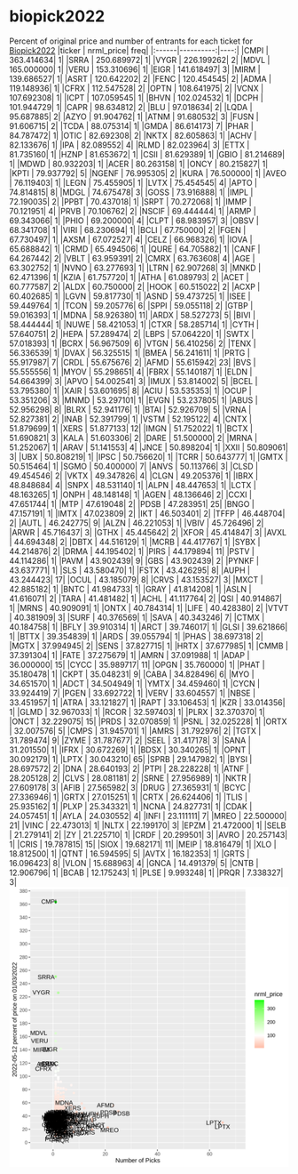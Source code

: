 # biopick2022
Percent of original price and number of entrants for each ticket for [Biopick2022](https://twitter.com/hashtag/Biopick2022)
|ticker | nrml_price| freq|
|:------|----------:|----:|
|CMPI   | 363.414634|    1|
|SRRA   | 250.689972|    1|
|VYGR   | 226.199262|    2|
|MDVL   | 165.000000|    1|
|VERU   | 153.310696|    1|
|EIGR   | 141.618497|    3|
|MIRM   | 139.686527|    1|
|ASRT   | 120.642202|    2|
|FENC   | 120.454545|    2|
|ADMA   | 119.148936|    1|
|CFRX   | 112.547528|    2|
|OPTN   | 108.641975|    2|
|VCNX   | 107.692308|    1|
|ICPT   | 107.059545|    1|
|BHVN   | 102.024532|    1|
|DCPH   | 101.944729|    1|
|CAPR   |  98.634812|    2|
|BLU    |  97.018634|    2|
|LQDA   |  95.687885|    2|
|AZYO   |  91.904762|    1|
|ATNM   |  91.680532|    3|
|FUSN   |  91.606715|    2|
|TCDA   |  88.075314|    1|
|GMDA   |  86.614173|    7|
|PHAR   |  84.787472|    1|
|OTIC   |  82.692308|    2|
|NKTX   |  82.605863|    1|
|ACHV   |  82.133676|    1|
|IPA    |  82.089552|    4|
|RLMD   |  82.023964|    3|
|ETTX   |  81.735160|    1|
|HZNP   |  81.653672|    1|
|CSII   |  81.629389|    1|
|GBIO   |  81.214689|    1|
|MDWD   |  80.932203|    1|
|ACER   |  80.263158|    1|
|ONCY   |  80.215827|    1|
|KPTI   |  79.937792|    5|
|NGENF  |  76.995305|    2|
|KURA   |  76.500000|    1|
|AVEO   |  76.119403|    1|
|LEGN   |  75.455905|    1|
|LVTX   |  75.454545|    4|
|APTO   |  74.814815|    8|
|MDGL   |  74.675478|    3|
|GOSS   |  73.916888|    1|
|IMPL   |  72.190035|    2|
|PPBT   |  70.437018|    1|
|SRPT   |  70.272068|    1|
|IMMP   |  70.121951|    4|
|PRVB   |  70.106762|    2|
|NSCIF  |  69.444444|    1|
|ARMP   |  69.343066|    1|
|PHIO   |  69.200000|    4|
|CLPT   |  68.983957|    3|
|OBSV   |  68.341708|    1|
|VIRI   |  68.230694|    1|
|BCLI   |  67.750000|    2|
|FGEN   |  67.730497|    1|
|AXSM   |  67.072527|    4|
|CELZ   |  66.968326|    1|
|IOVA   |  65.688842|    1|
|CRMD   |  65.494506|    1|
|QURE   |  64.705882|    1|
|CANF   |  64.267442|    2|
|VBLT   |  63.959391|    2|
|CMRX   |  63.763608|    4|
|AGE    |  63.302752|    1|
|NVNO   |  63.277693|    1|
|LTRN   |  62.907268|    3|
|MNKD   |  62.471396|    1|
|KZIA   |  61.757720|    1|
|ATHA   |  61.089793|    2|
|ACET   |  60.777587|    2|
|ALDX   |  60.750000|    2|
|HOOK   |  60.515022|    2|
|ACXP   |  60.402685|    1|
|LGVN   |  59.817730|    1|
|ASND   |  59.473725|    1|
|ISEE   |  59.449764|    1|
|TCON   |  59.205776|    6|
|SPPI   |  59.055118|    2|
|GTBP   |  59.016393|    1|
|MDNA   |  58.926380|   11|
|ARDX   |  58.527273|    5|
|BIVI   |  58.444444|    1|
|NUWE   |  58.421053|    1|
|CTXR   |  58.285714|    1|
|CYTH   |  57.640751|    2|
|HEPA   |  57.289474|    2|
|LBPS   |  57.064220|    1|
|SWTX   |  57.018393|    1|
|BCRX   |  56.967509|    6|
|VTGN   |  56.410256|    2|
|TENX   |  56.336539|    1|
|DVAX   |  56.325515|    1|
|BMEA   |  56.241611|    1|
|PRTG   |  55.917987|    7|
|CRDL   |  55.675676|    2|
|AFMD   |  55.615942|   23|
|BVS    |  55.555556|    1|
|MYOV   |  55.298651|    4|
|FBRX   |  55.140187|    1|
|ELDN   |  54.664399|    3|
|APVO   |  54.002541|    3|
|IMUX   |  53.814002|    5|
|BCEL   |  53.795380|    1|
|XAIR   |  53.601695|    8|
|ACIU   |  53.535353|    1|
|OCUP   |  53.351206|    3|
|MNMD   |  53.297101|    1|
|EVGN   |  53.237805|    1|
|ABUS   |  52.956298|    8|
|BLRX   |  52.941176|    1|
|BTAI   |  52.926709|    5|
|VRNA   |  52.827381|    2|
|INAB   |  52.391799|    1|
|VSTM   |  52.195122|    4|
|CNTX   |  51.879699|    1|
|XERS   |  51.877133|   12|
|IMGN   |  51.752022|    1|
|BCTX   |  51.690821|    3|
|KALA   |  51.603306|    2|
|DARE   |  51.500000|    2|
|MRNA   |  51.252067|    1|
|ARAV   |  51.141553|    4|
|JNCE   |  50.898204|    1|
|XXII   |  50.809061|    3|
|UBX    |  50.808219|    1|
|IPSC   |  50.756620|    1|
|TCRR   |  50.643777|    1|
|GMTX   |  50.515464|    1|
|SGMO   |  50.400000|    7|
|ANVS   |  50.113766|    3|
|CLSD   |  49.454546|    2|
|VKTX   |  49.347826|    4|
|CLGN   |  49.205376|    1|
|IBRX   |  48.848684|    4|
|SNPX   |  48.531140|    1|
|ALPN   |  48.447653|    1|
|LCTX   |  48.163265|    1|
|ONPH   |  48.148148|    1|
|AGEN   |  48.136646|    2|
|CCXI   |  47.651744|    1|
|MTP    |  47.619048|    2|
|PDSB   |  47.283951|   25|
|BNGO   |  47.157191|    1|
|IMTX   |  47.023809|    2|
|IKT    |  46.503401|    2|
|TFFP   |  46.448704|    2|
|AUTL   |  46.242775|    9|
|ALZN   |  46.221053|    1|
|VBIV   |  45.726496|    2|
|ARWR   |  45.716437|    3|
|GTHX   |  45.445642|    2|
|XFOR   |  45.414847|    3|
|AVXL   |  44.694348|    2|
|DBTX   |  44.516129|    1|
|MCRB   |  44.417767|    1|
|SYBX   |  44.214876|    2|
|DRMA   |  44.195402|    1|
|PIRS   |  44.179894|   11|
|PSTV   |  44.114286|    1|
|PAVM   |  43.902439|    9|
|GBS    |  43.902439|    2|
|PYNKF  |  43.637771|    1|
|SLS    |  43.580470|    1|
|FSTX   |  43.426295|    8|
|AUPH   |  43.244423|   17|
|OCUL   |  43.185079|    8|
|CRVS   |  43.153527|    3|
|MXCT   |  42.885182|    1|
|BNTC   |  41.984733|    1|
|GRAY   |  41.814208|    1|
|ASLN   |  41.616071|    2|
|TARA   |  41.481482|    1|
|ACHL   |  41.117764|    2|
|QSI    |  40.914867|    1|
|MRNS   |  40.909091|    1|
|ONTX   |  40.784314|    1|
|LIFE   |  40.428380|    2|
|VTVT   |  40.381909|    3|
|SURF   |  40.376569|    1|
|SAVA   |  40.343246|    7|
|CTMX   |  40.184758|    1|
|BFLY   |  39.910314|    1|
|ARCT   |  39.746017|    1|
|GLSI   |  39.621866|    1|
|BTTX   |  39.354839|    1|
|ARDS   |  39.055794|    1|
|PHAS   |  38.697318|    2|
|MGTX   |  37.994945|    2|
|SENS   |  37.827715|    1|
|HRTX   |  37.677985|    1|
|CMMB   |  37.391304|    1|
|FATE   |  37.275679|    1|
|AMRN   |  37.091988|    1|
|ADAP   |  36.000000|   15|
|CYCC   |  35.989717|   11|
|OPGN   |  35.760000|    1|
|PHAT   |  35.180478|    1|
|CKPT   |  35.048231|    9|
|CABA   |  34.828496|    6|
|MYO    |  34.651570|    1|
|ADCT   |  34.504949|    1|
|YMTX   |  34.459460|    1|
|CYCN   |  33.924419|    7|
|PGEN   |  33.692722|    1|
|VERV   |  33.604557|    1|
|NBSE   |  33.451957|    1|
|ATRA   |  33.121827|    1|
|RAPT   |  33.106453|    1|
|KZR    |  33.014356|    1|
|GLMD   |  32.967033|    1|
|RCOR   |  32.597403|    1|
|PLRX   |  32.370370|    1|
|ONCT   |  32.229075|   15|
|PRDS   |  32.070859|    1|
|PSNL   |  32.025228|    1|
|ORTX   |  32.007576|    5|
|CMPS   |  31.945701|    1|
|AMRS   |  31.792976|    2|
|TGTX   |  31.789474|    9|
|ZYME   |  31.787677|    2|
|SEEL   |  31.417178|    3|
|SANA   |  31.201550|    1|
|IFRX   |  30.672269|    1|
|BDSX   |  30.340265|    1|
|OPNT   |  30.092179|    1|
|LPTX   |  30.043210|   65|
|SPRB   |  29.147982|    1|
|BYSI   |  28.697572|    2|
|DNA    |  28.640193|    2|
|PTPI   |  28.228228|    1|
|ATNF   |  28.205128|    2|
|CLVS   |  28.081181|    2|
|SRNE   |  27.956989|    1|
|NKTR   |  27.609178|    3|
|AFIB   |  27.565982|    3|
|DRUG   |  27.365931|    1|
|BCYC   |  27.336946|    1|
|GRTX   |  27.015251|    1|
|CRTX   |  26.624406|    1|
|TLIS   |  25.935162|    1|
|PLXP   |  25.343321|    1|
|NCNA   |  24.827731|    1|
|CDAK   |  24.057451|    1|
|AYLA   |  24.030552|    4|
|INFI   |  23.111111|    7|
|MREO   |  22.500000|   21|
|VINC   |  22.473013|    1|
|NLTX   |  22.199170|    3|
|EPZM   |  21.472000|    1|
|SELB   |  21.279141|    2|
|ZY     |  21.225710|    1|
|CRDF   |  20.299501|    3|
|AVRO   |  20.257143|    1|
|CRIS   |  19.787815|   15|
|SIOX   |  19.682171|   11|
|MEIP   |  18.816479|    1|
|XLO    |  18.812500|    1|
|QTNT   |  16.594595|    5|
|AVTX   |  16.182353|    1|
|GRTS   |  16.096423|    8|
|VLON   |  15.688963|    4|
|GNCA   |  14.491379|    5|
|CNTB   |  12.906796|    1|
|BCAB   |  12.175243|    1|
|PLSE   |   9.993248|    1|
|PRQR   |   7.338327|    3|
![retvspicks](biopicks.png?raw=true)
